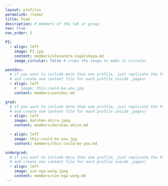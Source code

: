 ```yaml
---
layout: profiles
permalink: /team/
title: Team
description: # members of the lab or group
nav: true
nav_order: 2

PI:
  - align: left
    image: PI.jpg
    content: members/alexandra-zagalskaya.md
    image_circular: false # crops the image to make it circular

postdoc:
  # if you want to include more than one profile, just replicate the following block
  # and create one content file for each profile inside _pages/
  - align: left
    #  image: this-could-be-you.jpg
    content: members/postdoc.md

grad:
  # if you want to include more than one profile, just replicate the following block
  # and create one content file for each profile inside _pages/
  - align: left
    image: darshan-ahire.jpeg
    content: members/darshan-ahire.md

  - align: left
    image: this-could-be-you.jpg
    content: members/this-could-be-you.md

undergrad:
  # if you want to include more than one profile, just replicate the following block
  # and create one content file for each profile inside _pages/
  - align: left
    image: sze-nga-wong.jpeg
    content: members/sze-nga-wong.md
---
```

